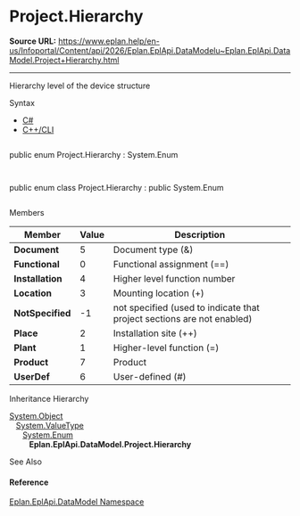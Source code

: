 # Project.Hierarchy

**Source URL:** https://www.eplan.help/en-us/Infoportal/Content/api/2026/Eplan.EplApi.DataModelu~Eplan.EplApi.DataModel.Project+Hierarchy.html

---

Hierarchy level of the device structure

Syntax

- [C#](#i-syntax-CS)
- [C++/CLI](#i-syntax-CPP2005)

```
```
public enum Project.Hierarchy : System.Enum
```
```

```
```
public enum class Project.Hierarchy : public System.Enum
```
```

Members

| Member | Value | Description |
| --- | --- | --- |
| **Document** | 5 | Document type (&) |
| **Functional** | 0 | Functional assignment (==) |
| **Installation** | 4 | Higher level function number |
| **Location** | 3 | Mounting location (+) |
| **NotSpecified** | -1 | not specified (used to indicate that project sections are not enabled) |
| **Place** | 2 | Installation site (++) |
| **Plant** | 1 | Higher-level function (=) |
| **Product** | 7 | Product |
| **UserDef** | 6 | User-defined (#) |

Inheritance Hierarchy

[System.Object](#)  
   [System.ValueType](#)  
      [System.Enum](#)  
         **Eplan.EplApi.DataModel.Project.Hierarchy**

See Also

#### Reference

[Eplan.EplApi.DataModel Namespace](Eplan.EplApi.DataModelu~Eplan.EplApi.DataModel_namespace.html)